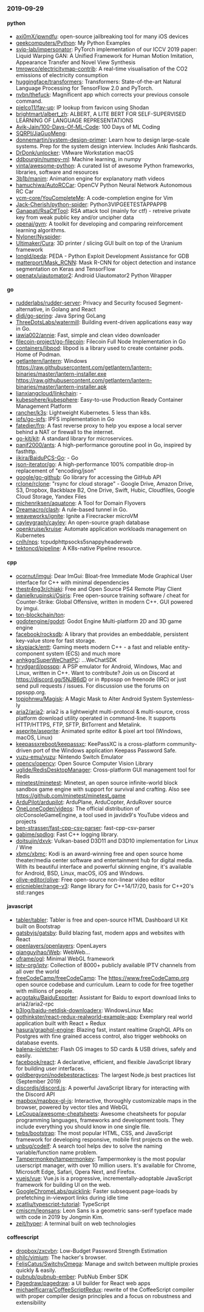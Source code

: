 ### 2019-09-29

#### python
* [axi0mX/ipwndfu](https://github.com/axi0mX/ipwndfu): open-source jailbreaking tool for many iOS devices
* [geekcomputers/Python](https://github.com/geekcomputers/Python): My Python Examples
* [svip-lab/impersonator](https://github.com/svip-lab/impersonator): PyTorch implementation of our ICCV 2019 paper: Liquid Warping GAN: A Unified Framework for Human Motion Imitation, Appearance Transfer and Novel View Synthesis
* [tmrowco/electricitymap-contrib](https://github.com/tmrowco/electricitymap-contrib): A real-time visualisation of the CO2 emissions of electricity consumption
* [huggingface/transformers](https://github.com/huggingface/transformers):  Transformers: State-of-the-art Natural Language Processing for TensorFlow 2.0 and PyTorch.
* [nvbn/thefuck](https://github.com/nvbn/thefuck): Magnificent app which corrects your previous console command.
* [pielco11/fav-up](https://github.com/pielco11/fav-up): IP lookup from favicon using Shodan
* [brightmart/albert_zh](https://github.com/brightmart/albert_zh): ALBERT, A LITE BERT FOR SELF-SUPERVISED LEARNING OF LANGUAGE REPRESENTATIONS
* [Avik-Jain/100-Days-Of-ML-Code](https://github.com/Avik-Jain/100-Days-Of-ML-Code): 100 Days of ML Coding
* [SQRPI/JiaGuoMeng](https://github.com/SQRPI/JiaGuoMeng): 
* [donnemartin/system-design-primer](https://github.com/donnemartin/system-design-primer): Learn how to design large-scale systems. Prep for the system design interview. Includes Anki flashcards.
* [DrDonk/unlocker](https://github.com/DrDonk/unlocker): VMware Workstation macOS
* [ddbourgin/numpy-ml](https://github.com/ddbourgin/numpy-ml): Machine learning, in numpy
* [vinta/awesome-python](https://github.com/vinta/awesome-python): A curated list of awesome Python frameworks, libraries, software and resources
* [3b1b/manim](https://github.com/3b1b/manim): Animation engine for explanatory math videos
* [hamuchiwa/AutoRCCar](https://github.com/hamuchiwa/AutoRCCar): OpenCV Python Neural Network Autonomous RC Car
* [ycm-core/YouCompleteMe](https://github.com/ycm-core/YouCompleteMe): A code-completion engine for Vim
* [Jack-Cherish/python-spider](https://github.com/Jack-Cherish/python-spider): Python3VIPGEETESTAPPAPPB
* [Ganapati/RsaCtfTool](https://github.com/Ganapati/RsaCtfTool): RSA attack tool (mainly for ctf) - retreive private key from weak public key and/or uncipher data
* [openai/gym](https://github.com/openai/gym): A toolkit for developing and comparing reinforcement learning algorithms.
* [Nyloner/Nyspider](https://github.com/Nyloner/Nyspider): 
* [Ultimaker/Cura](https://github.com/Ultimaker/Cura): 3D printer / slicing GUI built on top of the Uranium framework
* [longld/peda](https://github.com/longld/peda): PEDA - Python Exploit Development Assistance for GDB
* [matterport/Mask_RCNN](https://github.com/matterport/Mask_RCNN): Mask R-CNN for object detection and instance segmentation on Keras and TensorFlow
* [openatx/uiautomator2](https://github.com/openatx/uiautomator2): Android Uiautomator2 Python Wrapper

#### go
* [rudderlabs/rudder-server](https://github.com/rudderlabs/rudder-server): Privacy and Security focused Segment-alternative, in Golang and React
* [didi/go-spring](https://github.com/didi/go-spring):  Java  Spring  GoLang  
* [ThreeDotsLabs/watermill](https://github.com/ThreeDotsLabs/watermill): Building event-driven applications easy way in Go.
* [iawia002/annie](https://github.com/iawia002/annie):  Fast, simple and clean video downloader
* [filecoin-project/go-filecoin](https://github.com/filecoin-project/go-filecoin): Filecoin Full Node Implementation in Go
* [containers/libpod](https://github.com/containers/libpod): libpod is a library used to create container pods. Home of Podman.
* [getlantern/lantern](https://github.com/getlantern/lantern): Windows https://raw.githubusercontent.com/getlantern/lantern-binaries/master/lantern-installer.exe  https://raw.githubusercontent.com/getlantern/lantern-binaries/master/lantern-installer.apk
* [lianxiangcloud/linkchain](https://github.com/lianxiangcloud/linkchain): -
* [kubesphere/kubesphere](https://github.com/kubesphere/kubesphere): Easy-to-use Production Ready Container Management Platform
* [rancher/k3s](https://github.com/rancher/k3s): Lightweight Kubernetes. 5 less than k8s.
* [ipfs/go-ipfs](https://github.com/ipfs/go-ipfs): IPFS implementation in Go
* [fatedier/frp](https://github.com/fatedier/frp): A fast reverse proxy to help you expose a local server behind a NAT or firewall to the internet.
* [go-kit/kit](https://github.com/go-kit/kit): A standard library for microservices.
* [panjf2000/ants](https://github.com/panjf2000/ants): A high-performance goroutine pool in Go, inspired by fasthttp.
* [iikira/BaiduPCS-Go](https://github.com/iikira/BaiduPCS-Go):  - Go
* [json-iterator/go](https://github.com/json-iterator/go): A high-performance 100% compatible drop-in replacement of "encoding/json"
* [google/go-github](https://github.com/google/go-github): Go library for accessing the GitHub API
* [rclone/rclone](https://github.com/rclone/rclone): "rsync for cloud storage" - Google Drive, Amazon Drive, S3, Dropbox, Backblaze B2, One Drive, Swift, Hubic, Cloudfiles, Google Cloud Storage, Yandex Files
* [michenriksen/aquatone](https://github.com/michenriksen/aquatone): A Tool for Domain Flyovers
* [Dreamacro/clash](https://github.com/Dreamacro/clash): A rule-based tunnel in Go.
* [weaveworks/ignite](https://github.com/weaveworks/ignite): Ignite a Firecracker microVM
* [cayleygraph/cayley](https://github.com/cayleygraph/cayley): An open-source graph database
* [openkruise/kruise](https://github.com/openkruise/kruise): Automate application workloads management on Kubernetes
* [cnlh/nps](https://github.com/cnlh/nps): tcpudphttpsocks5snappyheaderweb
* [tektoncd/pipeline](https://github.com/tektoncd/pipeline): A K8s-native Pipeline resource.

#### cpp
* [ocornut/imgui](https://github.com/ocornut/imgui): Dear ImGui: Bloat-free Immediate Mode Graphical User interface for C++ with minimal dependencies
* [thestr4ng3r/chiaki](https://github.com/thestr4ng3r/chiaki): Free and Open Source PS4 Remote Play Client
* [danielkrupinski/Osiris](https://github.com/danielkrupinski/Osiris): Free open-source training software / cheat for Counter-Strike: Global Offensive, written in modern C++. GUI powered by imgui.
* [ton-blockchain/ton](https://github.com/ton-blockchain/ton): 
* [godotengine/godot](https://github.com/godotengine/godot): Godot Engine  Multi-platform 2D and 3D game engine
* [facebook/rocksdb](https://github.com/facebook/rocksdb): A library that provides an embeddable, persistent key-value store for fast storage.
* [skypjack/entt](https://github.com/skypjack/entt): Gaming meets modern C++ - a fast and reliable entity-component system (ECS) and much more
* [anhkgg/SuperWeChatPC](https://github.com/anhkgg/SuperWeChatPC): ...WeChatSDK
* [hrydgard/ppsspp](https://github.com/hrydgard/ppsspp): A PSP emulator for Android, Windows, Mac and Linux, written in C++. Want to contribute? Join us on Discord at https://discord.gg/5NJB6dD or in #ppsspp on freenode (IRC) or just send pull requests / issues. For discussion use the forums on ppsspp.org.
* [topjohnwu/Magisk](https://github.com/topjohnwu/Magisk): A Magic Mask to Alter Android System Systemless-ly
* [aria2/aria2](https://github.com/aria2/aria2): aria2 is a lightweight multi-protocol & multi-source, cross platform download utility operated in command-line. It supports HTTP/HTTPS, FTP, SFTP, BitTorrent and Metalink.
* [aseprite/aseprite](https://github.com/aseprite/aseprite): Animated sprite editor & pixel art tool (Windows, macOS, Linux)
* [keepassxreboot/keepassxc](https://github.com/keepassxreboot/keepassxc): KeePassXC is a cross-platform community-driven port of the Windows application Keepass Password Safe.
* [yuzu-emu/yuzu](https://github.com/yuzu-emu/yuzu): Nintendo Switch Emulator
* [opencv/opencv](https://github.com/opencv/opencv): Open Source Computer Vision Library
* [uglide/RedisDesktopManager](https://github.com/uglide/RedisDesktopManager):  Cross-platform GUI management tool for Redis
* [minetest/minetest](https://github.com/minetest/minetest): Minetest, an open source infinite-world block sandbox game engine with support for survival and crafting. Also see https://github.com/minetest/minetest_game
* [ArduPilot/ardupilot](https://github.com/ArduPilot/ardupilot): ArduPlane, ArduCopter, ArduRover source
* [OneLoneCoder/videos](https://github.com/OneLoneCoder/videos): The official distribution of olcConsoleGameEngine, a tool used in javidx9's YouTube videos and projects
* [ben-strasser/fast-cpp-csv-parser](https://github.com/ben-strasser/fast-cpp-csv-parser): fast-cpp-csv-parser
* [gabime/spdlog](https://github.com/gabime/spdlog): Fast C++ logging library.
* [doitsujin/dxvk](https://github.com/doitsujin/dxvk): Vulkan-based D3D11 and D3D10 implementation for Linux / Wine
* [xbmc/xbmc](https://github.com/xbmc/xbmc): Kodi is an award-winning free and open source home theater/media center software and entertainment hub for digital media. With its beautiful interface and powerful skinning engine, it's available for Android, BSD, Linux, macOS, iOS and Windows.
* [olive-editor/olive](https://github.com/olive-editor/olive): Free open-source non-linear video editor
* [ericniebler/range-v3](https://github.com/ericniebler/range-v3): Range library for C++14/17/20, basis for C++20's std::ranges

#### javascript
* [tabler/tabler](https://github.com/tabler/tabler): Tabler is free and open-source HTML Dashboard UI Kit built on Bootstrap
* [gatsbyjs/gatsby](https://github.com/gatsbyjs/gatsby): Build blazing fast, modern apps and websites with React
* [openlayers/openlayers](https://github.com/openlayers/openlayers): OpenLayers
* [qianguyihao/Web](https://github.com/qianguyihao/Web): WebWeb...
* [oframe/ogl](https://github.com/oframe/ogl): Minimal WebGL framework
* [iptv-org/iptv](https://github.com/iptv-org/iptv): Collection of 8000+ publicly available IPTV channels from all over the world
* [freeCodeCamp/freeCodeCamp](https://github.com/freeCodeCamp/freeCodeCamp): The https://www.freeCodeCamp.org open source codebase and curriculum. Learn to code for free together with millions of people.
* [acgotaku/BaiduExporter](https://github.com/acgotaku/BaiduExporter): Assistant for Baidu to export download links to aria2/aria2-rpc
* [b3log/baidu-netdisk-downloaderx](https://github.com/b3log/baidu-netdisk-downloaderx):   WindowsLinux  Mac
* [gothinkster/react-redux-realworld-example-app](https://github.com/gothinkster/react-redux-realworld-example-app): Exemplary real world application built with React + Redux
* [hasura/graphql-engine](https://github.com/hasura/graphql-engine): Blazing fast, instant realtime GraphQL APIs on Postgres with fine grained access control, also trigger webhooks on database events.
* [balena-io/etcher](https://github.com/balena-io/etcher): Flash OS images to SD cards & USB drives, safely and easily.
* [facebook/react](https://github.com/facebook/react): A declarative, efficient, and flexible JavaScript library for building user interfaces.
* [goldbergyoni/nodebestpractices](https://github.com/goldbergyoni/nodebestpractices):  The largest Node.js best practices list (September 2019)
* [discordjs/discord.js](https://github.com/discordjs/discord.js): A powerful JavaScript library for interacting with the Discord API
* [mapbox/mapbox-gl-js](https://github.com/mapbox/mapbox-gl-js): Interactive, thoroughly customizable maps in the browser, powered by vector tiles and WebGL
* [LeCoupa/awesome-cheatsheets](https://github.com/LeCoupa/awesome-cheatsheets):  Awesome cheatsheets for popular programming languages, frameworks and development tools. They include everything you should know in one single file.
* [twbs/bootstrap](https://github.com/twbs/bootstrap): The most popular HTML, CSS, and JavaScript framework for developing responsive, mobile first projects on the web.
* [unbug/codelf](https://github.com/unbug/codelf): A search tool helps dev to solve the naming variable/function name problem.
* [Tampermonkey/tampermonkey](https://github.com/Tampermonkey/tampermonkey): Tampermonkey is the most popular userscript manager, with over 10 million users. It's available for Chrome, Microsoft Edge, Safari, Opera Next, and Firefox.
* [vuejs/vue](https://github.com/vuejs/vue):  Vue.js is a progressive, incrementally-adoptable JavaScript framework for building UI on the web.
* [GoogleChromeLabs/quicklink](https://github.com/GoogleChromeLabs/quicklink): Faster subsequent page-loads by prefetching in-viewport links during idle time
* [xcatliu/typescript-tutorial](https://github.com/xcatliu/typescript-tutorial): TypeScript 
* [cmiscm/leonsans](https://github.com/cmiscm/leonsans): Leon Sans is a geometric sans-serif typeface made with code in 2019 by Jongmin Kim.
* [zeit/hyper](https://github.com/zeit/hyper): A terminal built on web technologies

#### coffeescript
* [dropbox/zxcvbn](https://github.com/dropbox/zxcvbn): Low-Budget Password Strength Estimation
* [philc/vimium](https://github.com/philc/vimium): The hacker's browser.
* [FelisCatus/SwitchyOmega](https://github.com/FelisCatus/SwitchyOmega): Manage and switch between multiple proxies quickly & easily.
* [pubnub/pubnub-ember](https://github.com/pubnub/pubnub-ember): PubNub Ember SDK
* [Pagedraw/pagedraw](https://github.com/Pagedraw/pagedraw): a UI builder for React web apps
* [michaelficarra/CoffeeScriptRedux](https://github.com/michaelficarra/CoffeeScriptRedux):  rewrite of the CoffeeScript compiler with proper compiler design principles and a focus on robustness and extensibility
